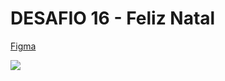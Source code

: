 <h1>DESAFIO 16 - Feliz Natal</h1>
<p><a target="_blank"" href="https://www.figma.com/file/Yb9IBH56g7T1hdIyZ3BMNO/Desafios---Codel%C3%A2ndia?node-id=39340%3A782">Figma</a></p>
<img src="https://i.imgur.com/Y5H0eaA.jpg" />
